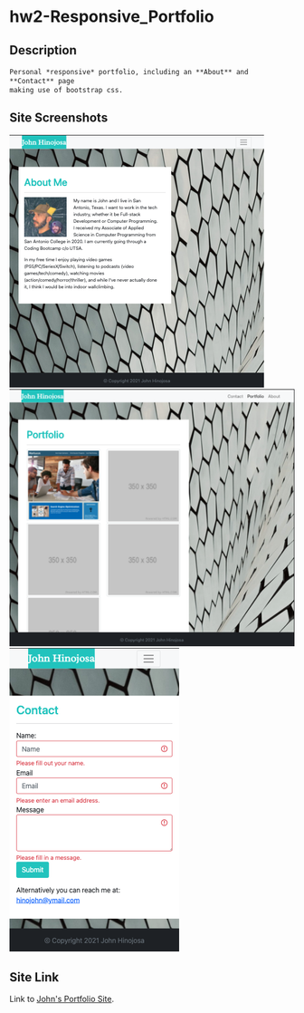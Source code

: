 # hw2-Responsive_Portfolio

## Description
    Personal *responsive* portfolio, including an **About** and **Contact** page  
    making use of bootstrap css.

## Site Screenshots
   ![About Page screenshot](Assets/Images/previewAbout.png)  
   ![Portfolio Page screenshot](Assets/Images/previewPortfolio.png)  
   ![Contact Page screenshot](Assets/Images/previewContact.png)

## Site Link
   Link to [John's Portfolio Site](https://takolad.github.io/hw2-Responsive_Portfolio/).